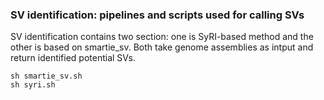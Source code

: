 ### SV identification: pipelines and scripts used for calling SVs

SV identification contains two section: one is SyRI-based method and the other is based on smartie_sv. Both take genome assemblies as intput and return identified potential SVs.
```
sh smartie_sv.sh
sh syri.sh
```
